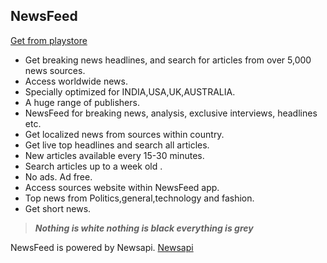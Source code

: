 ## NewsFeed

[Get from playstore](https://play.google.com/store/apps/details?id=com.newsfeed.asus.newsfeed&hl=en)

* Get breaking news headlines, and search for articles from over 5,000 news sources.
* Access worldwide news.
* Specially optimized for INDIA,USA,UK,AUSTRALIA.
* A huge range of publishers.
* NewsFeed for breaking news, analysis, exclusive interviews, headlines etc.
* Get localized news from sources within country.
* Get live top headlines and search all articles.
* New articles available every 15-30 minutes.
* Search articles up to a week old .
* No ads. Ad free.
* Access sources website within NewsFeed app.
* Top news from Politics,general,technology and fashion.
* Get short news.

> ___Nothing is white nothing is black everything is grey___

NewsFeed is powered by Newsapi.
[Newsapi](https://newsapi.org/)
